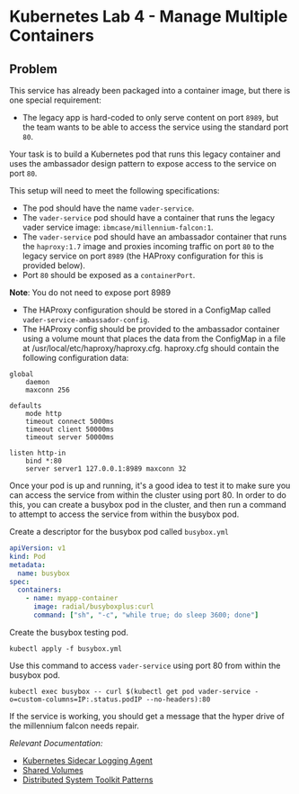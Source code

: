 # Kubernetes Lab 4 - Manage Multiple Containers

## Problem

This service has already been packaged into a container image, but there is one special requirement:

- The legacy app is hard-coded to only serve content on port `8989`, but the team wants to be able to access the service using the standard port `80`.

Your task is to build a Kubernetes pod that runs this legacy container and uses the ambassador design pattern to expose access to the service on port `80`.

This setup will need to meet the following specifications:

- The pod should have the name `vader-service`.
- The `vader-service` pod should have a container that runs the legacy vader service image: `ibmcase/millennium-falcon:1`.
- The `vader-service` pod should have an ambassador container that runs the `haproxy:1.7` image and proxies incoming traffic on port `80` to the legacy service on port `8989` (the HAProxy configuration for this is provided below).
- Port `80` should be exposed as a `containerPort`.

<InlineNotification>

**Note**: You do not need to expose port 8989

</InlineNotification>

- The HAProxy configuration should be stored in a ConfigMap called `vader-service-ambassador-config`.
- The HAProxy config should be provided to the ambassador container using a volume mount that places the data from the ConfigMap in a file at /usr/local/etc/haproxy/haproxy.cfg.
  haproxy.cfg should contain the following configuration data:

```
global
    daemon
    maxconn 256

defaults
    mode http
    timeout connect 5000ms
    timeout client 50000ms
    timeout server 50000ms

listen http-in
    bind *:80
    server server1 127.0.0.1:8989 maxconn 32
```

Once your pod is up and running, it's a good idea to test it to make sure you can access the service from within the cluster using port 80. In order to do this, you can create a busybox pod in the cluster, and then run a command to attempt to access the service from within the busybox pod.

Create a descriptor for the busybox pod called `busybox.yml`

```yaml
apiVersion: v1
kind: Pod
metadata:
  name: busybox
spec:
  containers:
    - name: myapp-container
      image: radial/busyboxplus:curl
      command: ["sh", "-c", "while true; do sleep 3600; done"]
```

Create the busybox testing pod.

```
kubectl apply -f busybox.yml
```

Use this command to access `vader-service` using port 80 from within the busybox pod.

```
kubectl exec busybox -- curl $(kubectl get pod vader-service -o=custom-columns=IP:.status.podIP --no-headers):80
```

If the service is working, you should get a message that the hyper drive of the millennium falcon needs repair.

_Relevant Documentation:_

- [Kubernetes Sidecar Logging Agent](https://kubernetes.io/docs/concepts/cluster-administration/logging/#using-a-sidecar-container-with-the-logging-agent)
- [Shared Volumes](https://kubernetes.io/docs/tasks/access-application-cluster/communicate-containers-same-pod-shared-volume/)
- [Distributed System Toolkit Patterns](https://kubernetes.io/blog/2015/06/the-distributed-system-toolkit-patterns/)
